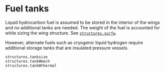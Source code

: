 # Fuel tanks

Liquid hydrocarbon fuel is assumed to be stored in the interior of the wings and no additional tanks are needed. The weight of the fuel is accounted for while sizing the wing structure. See [`structures.surfw`](@ref).

However, alternate fuels such as cryogenic liquid hydrogen require additional storage tanks that are insulated pressure vessels.

```@docs
structures.tanksize
structures.tankWmech
structures.tankWthermal

```